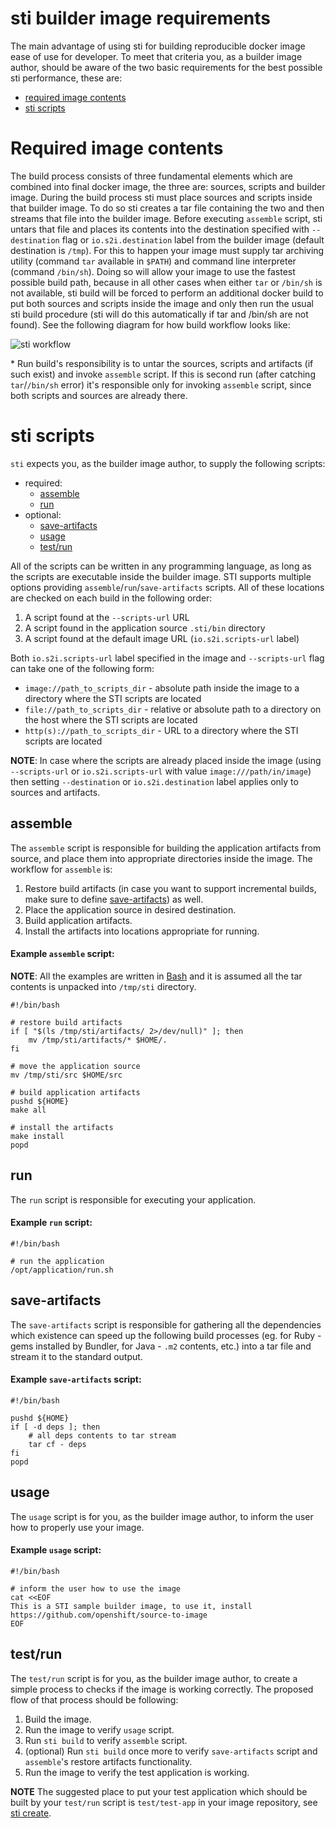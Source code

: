 # sti builder image requirements

The main advantage of using sti for building reproducible docker image ease of use
for developer. To meet that criteria you, as a builder image author, should be aware
of the two basic requirements for the best possible sti performance, these are:

* [required image contents](#required-image-contents)
* [sti scripts](#sti-scripts)


# Required image contents

The build process consists of three fundamental elements which are combined into
final docker image, the three are: sources, scripts and builder image. During the
build process sti must place sources and scripts inside that builder image. To do
so sti creates a tar file containing the two and then streams that file into the
builder image. Before executing `assemble` script, sti untars that file and places
its contents into the destination specified with `--destination` flag or `io.s2i.destination`
label from the builder image (default destination is `/tmp`). For this
to happen your image must supply tar archiving utility (command `tar` available in `$PATH`)
and command line interpreter (command `/bin/sh`). Doing so will allow your image to
use the fastest possible build path, because in all other cases when either
`tar` or `/bin/sh` is not available, sti build will be forced to perform an additional
docker build to put both sources and scripts inside the image and only then run the
usual sti build procedure (sti will do this automatically if tar and /bin/sh are not found).
See the following diagram for how build workflow looks like:

![sti workflow](./sti-flow.png "sti workflow")

\* Run build's responsibility is to untar the sources, scripts and artifacts (if such
exist) and invoke `assemble` script. If this is second run (after catching `tar`/`/bin/sh`
error) it's responsible only for invoking `assemble` script, since both scripts and
sources are already there.


# sti scripts

`sti` expects you, as the builder image author, to supply the following scripts:

* required:
    * [assemble](#assemble)
    * [run](#run)
* optional:
    * [save-artifacts](#save-artifacts)
    * [usage](#usage)
    * [test/run](#test/run)

All of the scripts can be written in any programming language, as long as the scripts
are executable inside the builder image. STI supports multiple options providing
`assemble`/`run`/`save-artifacts` scripts. All of these locations are checked on
each build in the following order:

1. A script found at the `--scripts-url` URL
1. A script found in the application source `.sti/bin` directory
1. A script found at the default image URL (`io.s2i.scripts-url` label)

Both `io.s2i.scripts-url` label specified in the image and `--scripts-url` flag
can take one of the following form:

* `image://path_to_scripts_dir` - absolute path inside the image to a directory where the STI scripts are located
* `file://path_to_scripts_dir` - relative or absolute path to a directory on the host where the STI scripts are located
* `http(s)://path_to_scripts_dir` - URL to a directory where the STI scripts are located

**NOTE**: In case where the scripts are already placed inside the image (using `--scripts-url`
or `io.s2i.scripts-url` with value `image:///path/in/image`) then setting `--destination`
or `io.s2i.destination` label applies only to sources and artifacts.

## assemble

The `assemble` script is responsible for building the application artifacts from source,
and place them into appropriate directories inside the image. The workflow for `assemble` is:

1. Restore build artifacts (in case you want to support incremental builds, make sure
   to define [save-artifacts](#save-artifacts)) as well.
1. Place the application source in desired destination.
1. Build application artifacts.
1. Install the artifacts into locations appropriate for running.

#### Example `assemble` script:

**NOTE**: All the examples are written in [Bash](http://www.gnu.org/software/bash/)
and it is assumed all the tar contents is unpacked into `/tmp/sti` directory.

```
#!/bin/bash

# restore build artifacts
if [ "$(ls /tmp/sti/artifacts/ 2>/dev/null)" ]; then
    mv /tmp/sti/artifacts/* $HOME/.
fi

# move the application source
mv /tmp/sti/src $HOME/src

# build application artifacts
pushd ${HOME}
make all

# install the artifacts
make install
popd
```

## run

The `run` script is responsible for executing your application.

#### Example `run` script:

```
#!/bin/bash

# run the application
/opt/application/run.sh
```

## save-artifacts

The `save-artifacts` script is responsible for gathering all the dependencies which
existence can speed up the following build processes (eg. for Ruby - gems installed by Bundler,
for Java - `.m2` contents, etc.) into a tar file and stream it to the standard output.

#### Example `save-artifacts` script:

```
#!/bin/bash

pushd ${HOME}
if [ -d deps ]; then
    # all deps contents to tar stream
    tar cf - deps
fi
popd

```

## usage

The `usage` script is for you, as the builder image author, to inform the user
how to properly use your image.

#### Example `usage` script:

```
#!/bin/bash

# inform the user how to use the image
cat <<EOF
This is a STI sample builder image, to use it, install
https://github.com/openshift/source-to-image
EOF
```

## test/run

The `test/run` script is for you, as the builder image author, to create a simple
process to checks if the image is working correctly. The proposed flow of that process
should be following:

1. Build the image.
1. Run the image to verify `usage` script.
1. Run `sti build` to verify `assemble` script.
1. (optional) Run `sti build` once more to verify `save-artifacts` script and
   `assemble`'s restore artifacts functionality.
1. Run the image to verify the test application is working.

**NOTE** The suggested place to put your test application which should be built by your
`test/run` script is `test/test-app` in your image repository, see
[sti create](https://github.com/openshift/source-to-image/blob/master/docs/cli.md#sti-create).
